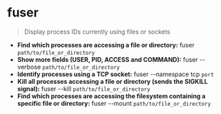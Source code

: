 # fuser
> Display process IDs currently using files or sockets
- **Find which processes are accessing a file or directory:**
fuser `path/to/file_or_directory`
- **Show more fields (USER, PID, ACCESS and COMMAND):**
fuser --verbose `path/to/file_or_directory`
- **Identify processes using a TCP socket:**
fuser --namespace tcp `port`
- **Kill all processes accessing a file or directory (sends the SIGKILL signal):**
fuser --kill `path/to/file_or_directory`
- **Find which processes are accessing the filesystem containing a specific file or directory:**
fuser --mount `path/to/file_or_directory`
